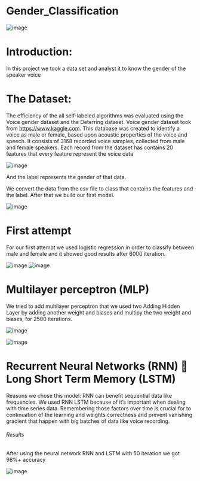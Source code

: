 # Gender_Classification

![image](https://user-images.githubusercontent.com/33619392/73286651-94acb080-4200-11ea-818b-015c14ef7398.png)
# Introduction:
In this project we took a data set and analyst it to know the gender of the speaker voice  
# The Dataset:
The efficiency of the all self-labeled algorithms was evaluated using the Voice gender dataset and the Deterring dataset.
Voice gender dataset took from https://www.kaggle.com. This database
was created to identify a voice as male or female, based upon acoustic properties of the voice and speech.
It consists of 3168 recorded voice samples, collected from male and female speakers. 
Each record from the dataset has contains 20 features that every feature represent the voice data 


![image](https://user-images.githubusercontent.com/33619392/73287294-bbb7b200-4201-11ea-8aca-180241ac34d8.png)

And the label represents the gender of that data.

We convert the data from the csv file to class that contains the features and the label.
After that we build our first model.

![image](https://user-images.githubusercontent.com/33619392/73287443-f3265e80-4201-11ea-8ba0-5503644c1ec9.png)

# First attempt

For our first attempt we used logistic regression in order to classify between male and female and it showed good results after 6000 iteration. 

![image](https://user-images.githubusercontent.com/33619392/73286009-94f87c00-41ff-11ea-8961-07e12be0edc2.png)
      ![image](https://user-images.githubusercontent.com/33619392/73286058-a5a8f200-41ff-11ea-8afa-c45802c6a095.png)
# Multilayer perceptron (MLP)

We tried to add multilayer perceptron that we used two Adding Hidden Layer by adding another weight and biases and multipy the two weight and biases, for 2500 iterations.

![image](https://user-images.githubusercontent.com/33619392/73287619-2ff25580-4202-11ea-94cd-739691ef1a48.png)


![image](https://user-images.githubusercontent.com/33619392/73287656-3d0f4480-4202-11ea-8b56-819d7a326992.png)
# Recurrent Neural Networks (RNN)  Long Short Term Memory (LSTM)
Reasons we chose this model: RNN can benefit sequential data like frequencies. 
We used RNN LSTM because of it’s important when dealing with time series data. 
Remembering those factors over time is crucial for to continuation of the learning and weights correctness and prevent vanishing gradient that happen with big batches of data like voice recording.

###### Results
After using the neural network RNN and LSTM with 50 iteration we got 98%+ accuracy

![image](https://user-images.githubusercontent.com/33619392/73287776-71830080-4202-11ea-86b4-2fced4afeb07.png)





